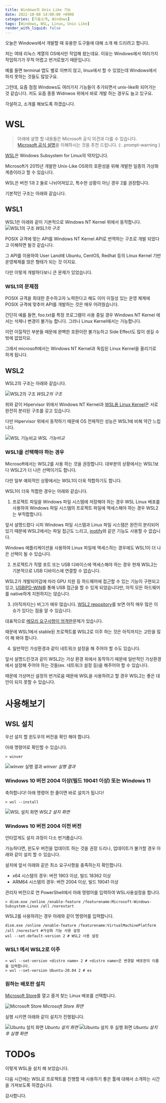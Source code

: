 ```yaml
---
title: Windows의 Unix Like 기능
date: 2022-10-08 14:00:00 +0900
categories: [기술소개, Windows]
tags: [Windows, WSL, Linux, Unix Like]
render_with_liquid: false
---
```


오늘은 Windows에서 개발할 때 유용한 도구들에 대해 소개 해 드리려고 합니다.

저는 여태 리눅스 계열의 OS에서만 작업해 왔는데요.
이유는 Windows에서 여러가지 작업하기가 무척 어렵고 번거로웠기 때문입니다.

예를 들면 terminal 앱도 별로 이쁘지 않고, linux에서 할 수 있었는데 Windows에서 하지 못하는 것들도 많았구요.

그런데, 요즘 점점 Windows도 여러가지 기능들이 추가되면서 unix-like화 되어가는 것 같습니다.
저도 요즘 종종 Widnwos 위에서 바로 개발 하는 경우도 늘고 있구요.

각설하고, 소개를 해보도록 하겠습니다.

# WSL

> 아래에 설명 할 내용들은 Microsoft 공식 의견과 다를 수 있습니다.<br>[Microsoft 공식 설명](https://learn.microsoft.com/ko-kr/windows/wsl/)을 이해하시는 것을 추천 드립니다.
{: .prompt-warning }

[WSL](https://learn.microsoft.com/en-us/windows/wsl/about)은 Windows Subsystem for Linux의 약자입니다.

Microsoft가 2015년 개발한 Unix-Like OS와의 호환성을 위해 개발한 일종의 가상화 계층이라고 할 수 있습니다.

WSL은 버전 1과 2 둘로 나뉘어져있고, 특수한 상황이 아닌 경우 2를 권장합니다.

기본적인 구조는 아래와 같습니다.

## WSL1

WSL1은 아래와 같이 기본적으로 Windows NT Kernel 위에서 동작합니다.
![WSL1의 구조](/assets/img/2022-10-08-Windows%EC%9D%98-Unix-Like-%EA%B8%B0%EB%8A%A5/WSL1%EA%B5%AC%EC%A1%B0.webp)
_WSL1의 구조_

POSIX 규격에 맞는 API를 Windows NT Kernel API로 번역하는 구조로 개발 되었다고 이해하면 될것 같습니다.

그 API를 이용하여 User Land에 Ubuntu, CentOS, Redhat 등의 Linux Kernel 기반 운영체제를 얹은 형태가 되는 것 이지요. 

다만 이렇게 개발하다보니 큰 문제가 있었습니다.

### WSL1의 문제점

POSIX 규격을 최대한 준수하고자 노력한다고 해도 이미 이질성 있는 운영 체제에 POSIX 규격에 맞추어 API를 개발하는 것은 매우 어려웠습니다.

간단히 예를 들면, foo.txt를 특정 프로그램이 사용 중일 경우 Windows NT Kernel 에서는 삭제나 변경이 불가능 합니다. 그러나 Linux Kernel에서는 가능합니다.

이런 이질적인 부분들 때문에 완벽한 호환이란 불가능하고 Side Effect도 많이 생길 수 밖에 없었지요.

그래서 microsoft에서는 Windows NT Kernel과 독립된 Linux Kernel을 올리기로 하게 됩니다.

## WSL2

WSL2의 구조는 아래와 같습니다.

![WSL2의 구조](/assets/img/2022-10-08-Windows%EC%9D%98-Unix-Like-%EA%B8%B0%EB%8A%A5/WSL2%EA%B5%AC%EC%A1%B0.webp)
_WSL2의 구조_

위와 같이 Hipervisor 위에서 Windows NT Kernel과 [WSL용 Linux Kernel](https://github.com/microsoft/WSL2-Linux-Kernel)은 서로 완전히 분리된 구조를 갖고 있습니다.

다만 Hipervisor 위에서 동작하기 때문에 OS 전체적인 성능은 WSL1에 비해 약간 느립니다.

![WSL 기능비교](/assets/img/2022-10-08-Windows%EC%9D%98-Unix-Like-%EA%B8%B0%EB%8A%A5/WSL1%EA%B3%BC2%EC%9D%98%EC%B0%A8%EC%9D%B4%EC%A0%90.png)
_WSL 기능비교_

### WSL1을 선택해야 하는 경우

Microsoft에서는 WSL2를 사용 하는 것을 권장합니다.
대부분의 상황에서는 WSL1보다 WSL2가 더 나은 선택이기도 합니다.

다만 일부 예외적인 상황에서는 WSL1이 더욱 적합하기도 합니다.

WSL1이 더욱 적합한 경우는 아래와 같습니다.

1. 프로젝트 파일을 Windows 파일 시스템에 저장해야 하는 경우
  WSL Linux 배포를 사용하여 Windows 파일 시스템의 프로젝트 파일에 액세스해야 하는 경우 WSL2는 부적합합니다.

  앞서 설명드렸다 시피 Windows 파일 시스템과 Linux 파일 시스템은 완전히 분리되어있기 때문에 WSL2에서는 파일 접근도 느리고, [inotify](https://ko.wikipedia.org/wiki/Inotify)와 같은 기능도 사용할 수 없습니다.
  
  Windows 애플리케이션을 사용하여 Linux 파일에 액세스하는 경우에도 WSL1이 더 나은 선택이 될 수 있습니다.

2. 프로젝트가 직렬 포트 또는 USB 디바이스에 액세스해야 하는 경우
  현재 WSL2는 기본적으로 USB 디바이스에 연결할 수 없습니다.
  
  WSL2가 개발되어감에 따라 GPU 지원 등 하드웨어에 접근할 수 있는 기능이 구현되고 있고, [USBIPD-WIN](https://learn.microsoft.com/ko-kr/windows/wsl/connect-usb)를 통해 USB 접근을 할 수 있게 되었습니다만, 아직 모든 하드웨어를 native하게 지원하지는 않습니다.

3. (아직까지는) 버그가 매우 많습니다.
  [WSL2 repository](https://github.com/microsoft/WSL/issues)를 보면 아직 매우 많은 이슈가 있다는 점을 알 수 있습니다.
  
  대표적으로 [메모리 요구사항이 엄격한](https://github.com/microsoft/WSL/issues/4166)문제가 있습니다.
  
  때문에 WSL1에서 stable된 프로젝트를 WSL2로 이주 하는 것은 아직까지는 고민을 많이 해 봐야 합니다.

4. 일반적인 가상환경과 같이 네트워크 설정을 해 주어야 할 수도 있습니다.

  앞서 설명드린것과 같이 WSL2는 가상 환경 위에서 동작하기 때문에 일반적인 가상환경에서 설정해 주어야 하는 것들(ex. 네트워크 설정 등)을 해주어야 할 수 있습니다.

  때문에 가상머신 설정의 번거로움 때문에 WSL을 사용하려고 할 경우 WSL2는 좋은 대안이 되지 못할 수 있습니다.

# 사용해보기

## WSL 설치

우선 설치 할 윈도우의 버전을 확인 해야 합니다. 

아래 명령어로 확인할 수 있습니다.

```console
> winver
```
![winver 실행 결과](/assets/img//2022-10-08-Windows%EC%9D%98-Unix-Like-%EA%B8%B0%EB%8A%A5/winver%20%EC%8B%A4%ED%96%89%20%ED%99%94%EB%A9%B4.png)
_winver 실행 결과_

### Windows 10 버전 2004 이상(빌드 19041 이상) 또는 Windows 11

축하합니다! 아래 명령어 한 줄이면 바로 설치가 됩니다!
```console
> wsl --install
```

![WSL 설치 화면](/assets/img/2022-10-08-Windows%EC%9D%98-Unix-Like-%EA%B8%B0%EB%8A%A5/wsl%EC%84%A4%EC%B9%98%ED%99%94%EB%A9%B4.png)
_WSL2 설치 화면_

### Windows 10 버전 2004 이전 버전 

안타깝게도 설치 과정이 다소 번거롭습니다.

가능하다면, 윈도우 버전을 업데이트 하는 것을 권장 드리나, 업데이트가 불가할 경우 아래와 같이 설치 할 수 있습니다.

설치에 앞서 아래와 같은 최소 요구사항을 충족하는지 확인합니다.
- x64 시스템의 경우: 버전 1903 이상, 빌드 18362 이상
- ARM64 시스템의 경우: 버전 2004 이상, 빌드 19041 이상

관리자 버전으로 연 PowerShell에서 아래 명령어를 입력하여 WSL사용설정을 합니다.

```console
> dism.exe /online /enable-feature /featurename:Microsoft-Windows-Subsystem-Linux /all /norestart
```

WSL2를 사용하려는 경우 아래와 같이 명령어를 입력합니다.

```console
dism.exe /online /enable-feature /featurename:VirtualMachinePlatform /all /norestart #가상화 기능 사용 설정
wsl --set-default-version 2 # WSL2 사용 설정
```

### WSL1 에서 WSL2로 이주

```console
> wsl --set-version <distro name> 2 # <distro name>은 변경할 배포판의 이름을 입력합니다.
> wsl --set-version Ubuntu-20.04 2 # ex
```

### 원하는 배포판 설치

[Microsoft Store](https://aka.ms/wslstore)를 열고 즐겨 찾는 Linux 배포를 선택합니다.

![Microsoft Store](/assets/img/2022-10-08-Windows%EC%9D%98-Unix-Like-%EA%B8%B0%EB%8A%A5/MSStore%ED%99%94%EB%A9%B4.png)
_Microsoft Store 화면_

실행 시키면 아래와 같이 설치가 진행됩니다.

![Ubuntu 설치 화면](/assets/img/2022-10-08-Windows%EC%9D%98-Unix-Like-%EA%B8%B0%EB%8A%A5/Ubuntu%20on%20WSL%20%EC%84%A4%EC%B9%98%20%ED%99%94%EB%A9%B4.png)
_Ubuntu 설치 화면_
![Ubuntu 설치 후 실행 화면](/assets/img/2022-10-08-Windows%EC%9D%98-Unix-Like-%EA%B8%B0%EB%8A%A5/Ubuntu%20on%20WSL%20%EC%84%A4%EC%B9%98%20%ED%99%94%EB%A9%B42.png)
_Ubuntu 설치 후 실행 화면_


# TODOs

이렇게 WSL을 설치 해 보았습니다.

다음 시간에는 WSL로 프로젝트를 진행할 때 사용하기 좋은 툴에 대해서 소개하는 시간을 가져보도록 하겠습니다.

감사합니다.